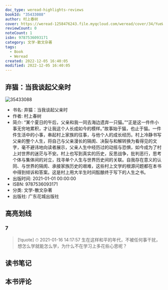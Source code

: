 ```yaml
---
doc_type: weread-highlights-reviews
bookId: "35433088"
author: 村上春树
cover: https://weread-1258476243.file.myqcloud.com/weread/cover/34/YueWen_35433088/t7_YueWen_35433088.jpg
reviewCount: 0
noteCount: 1
isbn: 9787536093171
category: 文学-散文杂著
tags:
  - Book
  - Weread
created: 2022-12-05 16:40:05
modified: 2022-12-05 16:40:05
---
```


## 弃猫：当我谈起父亲时

![35433088](https://weread-1258476243.file.myqcloud.com/weread/cover/34/YueWen_35433088/t7_YueWen_35433088.jpg)
- 书名: 弃猫：当我谈起父亲时
- 作者: 村上春树
- 简介: “某个夏日的午后，父亲和我一同去海边遗弃一只猫。”“正是这一件件小事无穷地累积，才让我这个人长成如今的模样。”故事始于猫，也止于猫。一件件生活中的小事，串起村上家族的往事，与他个人的成长经历。村上冷静书写父亲的整个人生，将自己与父亲漫长的隔阂、决裂与和解转换为看得见的文字，毫不避讳地向读者展示，父亲人生中经历过的动摇与恐惧，如今成为了村上对世界的迷茫与不安。村上也写到真实的历史，反思战争，批判恶行，思考个体与集体间的对立，找寻单个人生与世界历史间的关联。自我存在意义的认同、与世界的隔阂、承接家族历史的艰难，这些村上文学的根源问题都在本书中得到倾诉和答案。这是村上用大半生时间酝酿终于写下的人生之书。
- 出版时间: 2021-01-01 00:00:00
- ISBN: 9787536093171
- 分类: 文学-散文杂著
- 出版社: 广东花城出版社

## 高亮划线

### 7


> [!quote] ⏱ 2021-01-16 14:17:57
> 生在这样和平的年代，不被任何事干扰，想怎么学就能怎么学，为什么不在学习上多花些心思呢？
 



## 读书笔记


## 本书评论

